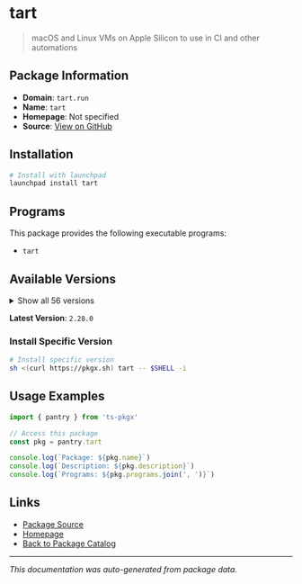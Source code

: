 # tart

> macOS and Linux VMs on Apple Silicon to use in CI and other automations

## Package Information

- **Domain**: `tart.run`
- **Name**: `tart`
- **Homepage**: Not specified
- **Source**: [View on GitHub](https://github.com/pkgxdev/pantry/tree/main/projects/tart.run/package.yml)

## Installation

```bash
# Install with launchpad
launchpad install tart
```

## Programs

This package provides the following executable programs:

- `tart`

## Available Versions

<details>
<summary>Show all 56 versions</summary>

- `2.28.0`, `2.27.3`, `2.27.2`, `2.27.1`, `2.27.0`
- `2.26.1`, `2.26.0`, `2.25.0`, `2.24.1`, `2.24.0`
- `2.23.0`, `2.22.4`, `2.22.3`, `2.22.2`, `2.22.0`
- `2.21.0`, `2.20.2`, `2.20.1`, `2.20.0`, `2.19.3`
- `2.19.2`, `2.19.1`, `2.19.0`, `2.18.5`, `2.18.4`
- `2.18.3`, `2.18.2`, `2.18.1`, `2.18.0`, `2.17.0`
- `2.16.0`, `2.15.0`, `2.14.0`, `2.13.0`, `2.12.0`
- `2.11.1`, `2.11.0`, `2.10.0`, `2.9.1`, `2.9.0`
- `2.8.1`, `2.8.0`, `2.7.2`, `2.7.1`, `2.7.0`
- `2.6.1`, `2.6.0`, `2.4.4`, `2.4.3`, `2.4.2`
- `2.4.1`, `2.4.0`, `2.3.0`, `2.2.1`, `2.2.0`
- `0.38.0`

</details>

**Latest Version**: `2.28.0`

### Install Specific Version

```bash
# Install specific version
sh <(curl https://pkgx.sh) tart -- $SHELL -i
```

## Usage Examples

```typescript
import { pantry } from 'ts-pkgx'

// Access this package
const pkg = pantry.tart

console.log(`Package: ${pkg.name}`)
console.log(`Description: ${pkg.description}`)
console.log(`Programs: ${pkg.programs.join(', ')}`)
```

## Links

- [Package Source](https://github.com/pkgxdev/pantry/tree/main/projects/tart.run/package.yml)
- [Homepage](#)
- [Back to Package Catalog](../package-catalog.md)

---

*This documentation was auto-generated from package data.*
